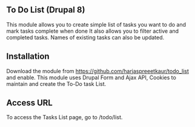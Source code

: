 To Do List (Drupal 8)
---------------------------------

This module allows you to create simple list of tasks you want to do and mark 
tasks complete when done It also allows you to filter active and completed tasks.
Names of existing tasks can also be updated.

Installation
------------

Download the module from https://github.com/harjaspreeetkaur/todo_list and enable.
This module uses Drupal Form and Ajax API, Cookies to maintain and create the
To-Do task List.


Access URL
-------------

To access the Tasks List page, go to /todo/list.
